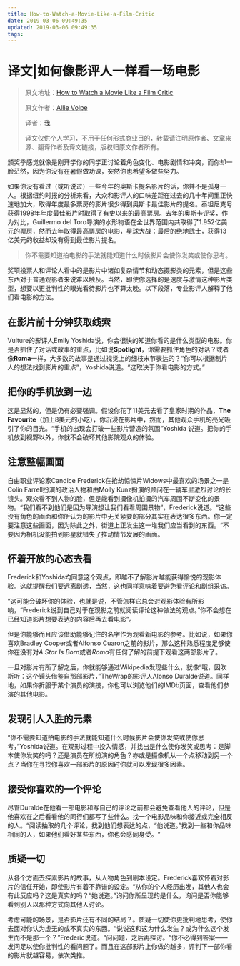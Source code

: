 ```yaml
---
title: How-to-Watch-a-Movie-Like-a-Film-Critic
date: 2019-03-06 09:49:35
updated: 2019-03-06 09:49:35
tags:
---
```


# 译文|如何像影评人一样看一场电影

> 原文地址：[How to Watch a Movie Like a Film Critic](https://medium.com/s/story/how-to-watch-a-movie-like-a-film-critic-2caa4f359f79)
>
> 原文作者：[Allie Volpe](https://medium.com/@allieevolpe)
>
> 译者：[我](https://f00bar.cn)
>
> 译文仅供个人学习，不用于任何形式商业目的，转载请注明原作者、文章来源、翻译作者及译文链接，版权归原文作者所有。

​	颁奖季感觉就像是刚开学你的同学正讨论着角色变化、电影剧情和冲突，而你却一脸茫然，因为你没有在暑假做功课，突然你也希望多做些努力。

​	如果你没有看过（或听说过）一些今年的奥斯卡提名影片的话，你并不是孤身一人。根据纽约时报的分析来看，大众和影评人的口味差距在过去的几十年间里正快速地加大，取得年度最多票房的影片很少得到奥斯卡最佳影片的提名。泰坦尼克号获得1998年年度最佳影片时取得了有史以来的最高票房。去年的奥斯卡评奖，作为对比，Guillermo del Toro导演的水形物语在全世界范围内共取得了1.952亿美元的票房，然而去年取得最高票房的电影，星球大战：最后的绝地武士，获得13亿美元的收益却没有得到最佳影片提名。

> 你不需要知道拍电影的手法就能知道什么时候影片会使你发笑或使你思考。

​	奖项投票人和评论人看中的是影片中诸如复杂情节和动态摄影类的元素，但是这些东西对于普通观影者来说难以触及。当然，即使你选择的是速度与激情这种影片类型，想要以更批判性的眼光看待影片也不算太晚。以下段落，专业影评人解释了他们看电影的方法。

## 在影片前十分钟获取线索

Vulture的影评人Emily Yoshida说，你会很快的知道你看的是什么类型的电影。你是否抓住了对话或故事的重点，比如说**Spotlight**，你需要抓住角色的对话？或者像**Roma**一样，大多数的故事是通过视觉上的细枝末节表达的？“你可以根据制片人的想法找到影片的重点”，Yoshida说道。“这取决于你看电影的方式。”

## 把你的手机放到一边

这是显然的，但是仍有必要强调。假设你花了11美元去看了皇家时期的作品，**The Favourite**（加上8美元的小吃），你沉浸在影片中，然而，其他观众手机的亮光吸引了你的目光。“手机的出现会打破一些影片营造的氛围”Yoshida 说道。把你的手机放到视野以外，你就不会破坏其他影院观众的体验。

## 注意整幅画面

自由职业评论家Candice Frederick在抢劫惊悚片Widows中最喜欢的场景之一是Colin Farrell扮演的政治人物和由Molly Kunz扮演的顾问在一辆车里激烈讨论的长镜头。观众看不到人物的脸，但是能看到摄像机拍摄的汽车周围不断变化的景物。“我们看不到他们是因为导演想让我们看看周围景物”，Frederick说道。“这些没有角色的画面和你所认为的影片中无关紧要的部分其实在表达很多东西。你一定要注意这些画面，因为除此之外，街道上正发生这一堆我们应当看到的东西。“不要因为相机没能拍到影星就错失了推动情节发展的画面。

## 怀着开放的心态去看

Frederick和Yoshida均同意这个观点，即越不了解影片越能获得愉悦的观影体验。这就提醒我们要远离剧透，当然，这也同样意味着要避免看评论和剧组采访。

“这可能会破坏你的体验，也就是说，不管怎样它总会对观影体验有所影响，“Frederick说到自己对于在观影之前就阅读评论这种做法的观点。”你不会想在已经知道影片想要表达的内容后再去看电影“。

但是你能够而且应该借助能够记住的名字作为观看新电影的参考。比如说，如果你喜欢Bradley Cooper或者Alfonso Cuaron之前的影片，那么这种熟悉程度足够使你在没有对*A Star Is Born*或者*Roma*有任何了解的前提下观看这两部影片了。

一旦对影片有所了解之后，你就能够通过Wikipedia发现些什么，就像“哦，因吹斯听：这个镜头借鉴自那部影片，”TheWrap的影评人Alonso Duralde说道。同样地，如果你折服于某个演员的演技，你也可以浏览他们的IMDb页面，查看他们参演的其他电影。

## 发现引人入胜的元素

“你不需要知道拍电影的手法就能知道什么时候影片会使你发笑或使你思考，”Yoshida说道。在观影过程中投入情感，并找出是什么使你发笑或思考：是脚本使你发笑的吗？还是演员在所扮演的角色？亦或是摄像机从一个点移动到另一个点？当你在寻找你喜欢一部影片的原因时你就可以发现很多因素。

## 接受你喜欢的一个评论

尽管Duralde在他看一部电影和写自己的评论之前都会避免查看他人的评论，但是他喜欢在之后看看他的同行们都写了些什么。找一个电影品味和你接近或完全相反的人。“阅读抽取的几个评论，找到他们想表达的点，“他说道。”找到一些和你品味相同的人，如果他们看好某些东西，你也会感同身受。“

## 质疑一切

从各个方面去探索影片的故事，从人物角色到剧本设定。Frederick喜欢怀着对影片的信任开始，即使影片有着不靠谱的设定。“从你的个人经历出发，其他人也会有此反应吗？这是真实的吗？“她说道。”询问你所呈现的是什么，询问是否你能够看到别人以那种方式向其他人讨论。

考虑可能的场景，是否影片还有不同的结局？。质疑一切使你更批判地思考，使你去面对你认为虚无的或不真实的东西。“说说这和这为什么发生？或为什么这个发生而不是那一个？”Frederic说道。“问问题，之后再探讨。“你不必得到答案——发问足以使你批判性的看问题了。而且在这部影片上你做的越多，评判下一部你看的影片就越容易，依次类推。